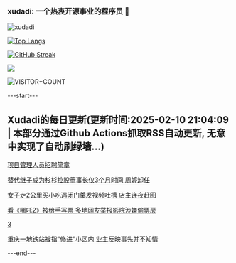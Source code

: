 ### xudadi: 一个热衷开源事业的程序员 👋

![xudadi](https://github-readme-stats-git-masterorgs-github-readme-stats-team.vercel.app/api?username=xudadi)

[![Top Langs](https://github-readme-stats.vercel.app/api/top-langs/?username=xudadi)](https://github.com/anuraghazra/github-readme-stats)

[![GitHub Streak](https://streak-stats.demolab.com?user=xudadi&locale=zh_Hans)](https://git.io/streak-stats)

![](https://raw.githubusercontent.com/xudadi/xudadi/main/assets/github-contribution-grid-snake.svg)

![VISITOR+COUNT](https://komarev.com/ghpvc/?username=xudadi&label=VISITOR+COUNT)


---start---

## Xudadi的每日更新(更新时间:2025-02-10 21:04:09 | 本部分通过Github Actions抓取RSS自动更新, 无意中实现了自动刷绿墙...)

[项目管理人员招聘简章](https://www.gongkaoleida.com/article/2283599)

[替代继子成为杉杉控股董事长仅3个月时间 周婷卸任](https://m.163.com/news/article/JO2EQBTV05199NPP.html)

[女子走2公里买小吃遇闭门羹发视频吐槽 店主连夜赶回](https://m.163.com/news/article/JO1HJDQR0514CRLH.html)

[看《哪吒2》被给手写票 多地网友举报影院涉嫌偷票房](https://m.163.com/news/article/JO269QDA053469M5.html)

[3](https://m.163.com/touch/news/sub/domestic)

[重庆一地铁站被指"修进"小区内 业主反映事先并不知情](https://m.163.com/news/article/JO1HL69D0514R9M0.html)

---end---
